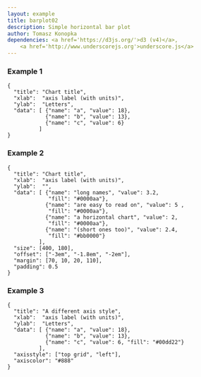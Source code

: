```yaml
---
layout: example
title: barplot02
description: Simple horizontal bar plot
author: Tomasz Konopka
dependencies: <a href='https://d3js.org/'>d3 (v4)</a>,
    <a href='http://www.underscorejs.org'>underscore.js</a>
---
```


<script src="https://d3js.org/d3.v4.min.js"></script>


### Example 1

<pre class="example"><code class="makealive barplot02">{
  "title": "Chart title",
  "xlab":  "axis label (with units)",
  "ylab":  "Letters",
  "data": [ {"name": "a", "value": 18}, 
            {"name": "b", "value": 13},
            {"name": "c", "value": 6}
          ]  
}
</code></pre>



### Example 2

<pre class="example"><code class="makealive barplot02">{
  "title": "Chart title",
  "xlab":  "axis label (with units)",
  "ylab":  "",
  "data": [ {"name": "long names", "value": 3.2, 
             "fill": "#0000aa"}, 
            {"name": "are easy to read on", "value": 5 , 
             "fill": "#0000aa"},
            {"name": "a horizontal chart", "value": 2, 
             "fill": "#0000aa"}, 
            {"name": "(short ones too)", "value": 2.4, 
             "fill": "#bb0000"}                        
          ],
  "size": [400, 180],
  "offset": ["-3em", "-1.8em", "-2em"],
  "margin": [70, 10, 20, 110],
  "padding": 0.5 
}
</code></pre>



### Example 3

<pre class="example"><code class="makealive barplot02">{
  "title": "A different axis style",
  "xlab":  "axis label (with units)",
  "ylab":  "Letters",
  "data": [ {"name": "a", "value": 18}, 
            {"name": "b", "value": 13},
            {"name": "c", "value": 6, "fill": "#00dd22"}
          ],
  "axisstyle": ["top grid", "left"],
  "axiscolor": "#888"    
}
</code></pre>
